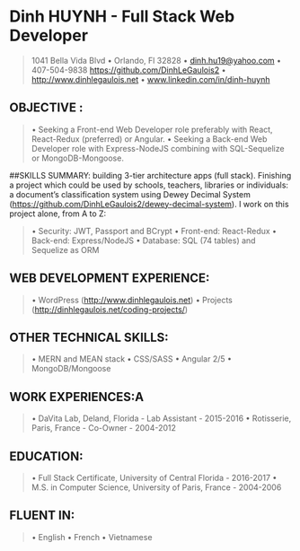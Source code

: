 # Dinh HUYNH - Full Stack Web Developer

> 1041 Bella Vida Blvd • Orlando, Fl 32828 • dinh.hu19@yahoo.com • 407-504-9838
> https://github.com/DinhLeGaulois2 • http://www.dinhlegaulois.net • www.linkedin.com/in/dinh-huynh

## OBJECTIVE : 
> •	Seeking a Front-end Web Developer role preferably with React, React-Redux (preferred) or Angular.
> •	Seeking a Back-end Web Developer role with Express-NodeJS combining with SQL-Sequelize or MongoDB-Mongoose.


##SKILLS SUMMARY: 
building 3-tier architecture apps (full stack). Finishing a project which could be used by schools, teachers, libraries or individuals: a document’s classification system using Dewey Decimal System (https://github.com/DinhLeGaulois2/dewey-decimal-system). I work on this project alone, from A to Z: 
> •	Security: JWT, Passport and BCrypt
> •	Front-end: React-Redux
> •	Back-end: Express/NodeJS
> •	Database: SQL (74 tables) and Sequelize as ORM


## WEB DEVELOPMENT EXPERIENCE:
> •	WordPress (http://www.dinhlegaulois.net)
> •	Projects (http://dinhlegaulois.net/coding-projects/)


## OTHER TECHNICAL SKILLS:
> •	MERN and MEAN stack
> •	CSS/SASS
> •	Angular 2/5
> •	MongoDB/Mongoose


## WORK EXPERIENCES:A
> •	DaVita Lab, Deland, Florida - Lab Assistant - 2015-2016
> •	Rotisserie, Paris, France - Co-Owner - 2004-2012

## EDUCATION:  
> •	Full Stack Certificate, University of Central Florida - 2016-2017
> •	M.S. in Computer Science, University of Paris, France - 2004-2006


## FLUENT IN:
> •	English
> •	French
> •	Vietnamese
